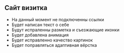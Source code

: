 ## Сайт визитка
- На данный момент не подключенны ссылки
- Будет написан текст о себе
- Будут испраленны разметка и съезжающие иконки
- Будет добавлена анимация
- Будет исправленно качество картинок
- Будет поправляться адаптивная вёрстка
